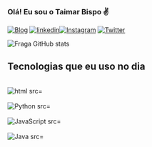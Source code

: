 
### Olá! Eu sou o Taimar Bispo ✌ 

[![Blog](https://img.shields.io/website-up-down-green-red/http/monip.org.svg)](https://www.linkedin.com/feed/?trk=sem-ga_campid%3D12619604099_asid%3D122510712920_crid%3D509739556235_kw%3Dlinked_d%3Dc_tid%3Dkwd-103941963_n%3Dg_mt%3De_geo%3D1001521_slid%3D) [![linkedin](https://img.shields.io/badge/LinkedIn-0077B5?style=for-the-badge&logo=linkedin&logoColor=white)](https://www.linkedin.com/feed/?trk=sem-ga_campid%3D12619604099_asid%3D122510712920_crid%3D509739556235_kw%3Dlinked_d%3Dc_tid%3Dkwd-103941963_n%3Dg_mt%3De_geo%3D1001521_slid%3D)[![Instagram](https://img.shields.io/badge/Instagram-E4405F?style=for-the-badge&logo=instagram&logoColor=white)](https://www.instagram.com/mistertecevolution/)
[![Twitter](https://img.shields.io/badge/Twitter-1DA1F2?style=for-the-badge&logo=twitter&logoColor=white)](https://twitter.com/taibispo_/)



![Fraga GitHub stats](https://github-readme-stats.vercel.app/api?username=devbispo&show_icons=true&theme=radical)

## Tecnologias que eu uso no dia
<div style="display: inline_block"><br/>
<img olign="center" alt="html src="https://img.shields.io/badge/HTML-239120?style=for-the-badge&logo=html5&logoColor=white" />
</div>
<div style="display: inline_block"><br/>
<img olign="center" alt="Python src="https://img.shields.io/badge/Python-3776AB?style=for-the-badge&logo=python&logoColor=white" />
</div>
<div style="display: inline_block"><br/>
<img olign="center" alt="JavaScript src="https://img.shields.io/badge/JavaScript-F7DF1E?style=for-the-badge&logo=javascript&logoColor=black" />
</div>
<div style="display: inline_block"><br/>
<img olign="center" alt="Java src="https://img.shields.io/badge/Java-ED8B00?style=for-the-badge&logo=java&logoColor=whi" />
</div>
